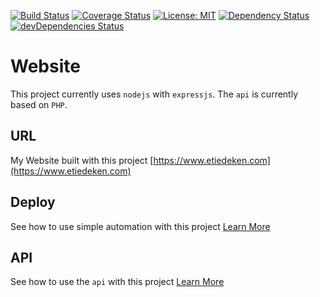 [![Build Status](https://travis-ci.org/tedaky/website.svg?branch=master)](https://travis-ci.org/tedaky/website)
[![Coverage Status](https://coveralls.io/repos/github/tedaky/website/badge.svg?branch=master)](https://coveralls.io/github/tedaky/website?branch=master)
[![License: MIT](https://img.shields.io/badge/License-MIT-yellow.svg)](LICENSE)
[![Dependency Status](https://david-dm.org/tedaky/website.svg)](https://david-dm.org/tedaky/website)
[![devDependencies Status](https://david-dm.org/tedaky/website/dev-status.svg)](https://david-dm.org/tedaky/website?type=dev)

# Website

This project currently uses `nodejs` with `expressjs`. The `api` is currently based on `PHP`.

## URL

My Website built with this project [https://www.etiedeken.com](https://www.etiedeken.com)

## Deploy

See how to use simple automation with this project
[Learn More](deploy/README.md)

## API

See how to use the `api` with this project
[Learn More](api/README.md)
